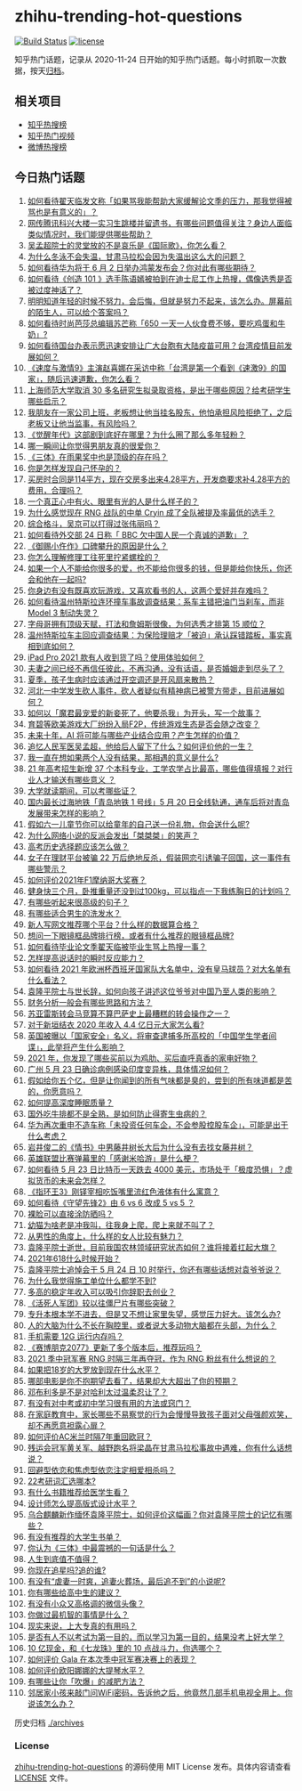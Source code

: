 # zhihu-trending-hot-questions

[![Build Status](https://github.com/justjavac/zhihu-trending-hot-questions/workflows/ci/badge.svg?branch=master)](https://github.com/justjavac/zhihu-trending-hot-questions/actions)
[![license](https://img.shields.io/github/license/justjavac/zhihu-trending-hot-questions)](https://github.com/justjavac/zhihu-trending-hot-questions/blob/master/LICENSE)

知乎热门话题，记录从 2020-11-24 日开始的知乎热门话题。每小时抓取一次数据，按天[归档](./archives)。

## 相关项目

- [知乎热搜榜](https://github.com/justjavac/zhihu-trending-top-search)
- [知乎热门视频](https://github.com/justjavac/zhihu-trending-hot-video)
- [微博热搜榜](https://github.com/justjavac/weibo-trending-hot-search)

## 今日热门话题

<!-- BEGIN -->
<!-- 最后更新时间 Tue May 25 2021 11:33:41 GMT+0800 (China Standard Time) -->

1. [如何看待翟天临发文称「如果骂我能帮助大家缓解论文季的压力，那我觉得被骂也是有意义的」？](https://www.zhihu.com/question/461072666)
2. [网传腾讯科兴大楼一实习生跳楼并留遗书，有哪些问题值得关注？身边人面临类似情况时，我们能提供哪些帮助？](https://www.zhihu.com/question/460897836)
3. [吴孟超院士的灵堂放的不是哀乐是《国际歌》，你怎么看？](https://www.zhihu.com/question/461144113)
4. [为什么冬泳不会失温，甘肃马拉松会因为失温出这么大的问题？](https://www.zhihu.com/question/460950129)
5. [如何看待华为将于 6 月 2 日举办鸿蒙发布会？你对此有哪些期待？](https://www.zhihu.com/question/461265675)
6. [如何看待《创造 101
   》选手陈语嫣被拍到在迪士尼工作上热搜，偶像选秀是否被过度神话了？](https://www.zhihu.com/question/461102674)
7. [明明知道年轻的时候不努力，会后悔，但就是努力不起来，该怎么办。屏幕前的陌生人，可以给个答案吗？](https://www.zhihu.com/question/460760077)
8. [如何看待时尚芭莎总编辑苏芒称「650
   一天一人伙食费不够，要吃鸡蛋和牛奶」?](https://www.zhihu.com/question/461057693)
9. [如何看待国台办表示愿迅速安排让广大台胞有大陆疫苗可用？台湾疫情目前发展如何？](https://www.zhihu.com/question/461266182)
10. [《速度与激情9》主演赵喜娜在采访中称「台湾是第一个看到《速激9》的国家」，随后迅速道歉，你怎么看？](https://www.zhihu.com/question/461250975)
11. [上海师范大学取消 30
    多名研究生拟录取资格，是出于哪些原因？给考研学生哪些启示？](https://www.zhihu.com/question/461141160)
12. [我朋友在一家公司上班，老板想让他当挂名股东，他怕承担风险拒绝了，之后老板又让他当监事，有风险吗？](https://www.zhihu.com/question/362109964)
13. [《觉醒年代》这部剧到底好在哪里？为什么圈了那么多年轻粉？](https://www.zhihu.com/question/459410613)
14. [哪一瞬间让你觉得男朋友真的很爱你？](https://www.zhihu.com/question/356450688)
15. [《三体》在雨果奖中也是顶级的存在吗？](https://www.zhihu.com/question/375868993)
16. [你是怎样发现自己怀孕的？](https://www.zhihu.com/question/46896932)
17. [买房时合同是114平方，现在交房多出来4.28平方，开发商要求补4.28平方的费用，合理吗？](https://www.zhihu.com/question/460780593)
18. [一个真正心中有火、眼里有光的人是什么样子的？](https://www.zhihu.com/question/424454066)
19. [为什么感觉现在 RNG 战队的中单 Cryin
    成了全队被提及率最低的选手？](https://www.zhihu.com/question/459637700)
20. [综合格斗，吴京可以打得过张伟丽吗？](https://www.zhihu.com/question/423787485)
21. [如何看待外交部 24 日称「 BBC
    欠中国人民一个真诚的道歉」？](https://www.zhihu.com/question/461173656)
22. [《御赐小仵作》口碑攀升的原因是什么？](https://www.zhihu.com/question/458323942)
23. [你怎么理解修理工往死里拧紧螺栓的？](https://www.zhihu.com/question/330337597)
24. [如果一个人不能给你很多的爱，也不能给你很多的钱，但是能给你快乐，你还会和他在一起吗?](https://www.zhihu.com/question/458007669)
25. [你身边有没有既喜欢玩游戏，又喜欢看书的人，这两个爱好并存难吗？](https://www.zhihu.com/question/309041066)
26. [如何看待温州特斯拉连环撞车事故调查结果：系车主错把油门当刹车，而非 Model 3
    制动失灵？](https://www.zhihu.com/question/460994177)
27. [字母哥拥有顶级天赋，打法和詹姆斯很像，为何选秀才排第 15
    顺位？](https://www.zhihu.com/question/459746722)
28. [温州特斯拉车主回应调查结果：为保险理赔才「被迫」承认踩错踏板，事实真相到底如何？](https://www.zhihu.com/question/461186429)
29. [iPad Pro 2021 款有人收到货了吗？使用体验如何？](https://www.zhihu.com/question/459522427)
30. [夫妻之间已经不再信任彼此，不再沟通，没有话语，是否婚姻走到尽头了？](https://www.zhihu.com/question/452194109)
31. [夏季，孩子生病时应该通过开空调还是开风扇来散热？](https://www.zhihu.com/question/459275922)
32. [河北一中学发生砍人事件，砍人者疑似有精神病已被警方带走，目前进展如何？](https://www.zhihu.com/question/461161536)
33. [如何以「魔君最宠爱的新妾死了，他要杀我」为开头，写一个故事？](https://www.zhihu.com/question/439794846)
34. [育碧等欧美游戏大厂纷纷入局F2P，传统游戏生态是否会随之改变？](https://www.zhihu.com/question/460523655)
35. [未来十年，AI 将可能与哪些产业结合应用？产生怎样的价值？](https://www.zhihu.com/question/459895828)
36. [追忆人民军医吴孟超，他给后人留下了什么？如何评价他的一生？](https://www.zhihu.com/question/461115676)
37. [我一直在想如果两个人没有结果，那相遇的意义是什么?](https://www.zhihu.com/question/458137332)
38. [21 年高考招生新增 37 个本科专业，工学农学占比最高，哪些值得填报？对行业人才输送有哪些意义
    ？](https://www.zhihu.com/question/461144136)
39. [大学就读期间，可以考哪些证？](https://www.zhihu.com/question/64774666)
40. [国内最长过海地铁「青岛地铁 1 号线」5 月 20
    日全线轨通，通车后将对青岛发展带来怎样的影响？](https://www.zhihu.com/question/460610229)
41. [假如六一儿童节你可以给童年的自己送一份礼物，你会送什么呢?](https://www.zhihu.com/question/461217594)
42. [为什么网络小说的反派会发出「桀桀桀」的笑声？](https://www.zhihu.com/question/318052604)
43. [高考历史选择题应该怎么做？](https://www.zhihu.com/question/23799254)
44. [女子在理财平台被骗 22
    万后绝地反杀，假装网恋引诱骗子回国，这一事件有哪些警示？](https://www.zhihu.com/question/461157072)
45. [如何评价2021年F1摩纳哥大奖赛？](https://www.zhihu.com/question/460636556)
46. [健身快三个月，卧推重量还没到过100kg，可以指点一下我练胸日的计划吗？](https://www.zhihu.com/question/460421403)
47. [有哪些听起来很高级的句子？](https://www.zhihu.com/question/371328870)
48. [有哪些适合男生的洗发水？](https://www.zhihu.com/question/298725045)
49. [新人写网文推荐哪个平台？什么样的数据算合格？](https://www.zhihu.com/question/460294309)
50. [想问一下眼镜框品牌排行榜，或者有什么推荐的眼镜框品牌?](https://www.zhihu.com/question/385438631)
51. [如何看待毕业论文季翟天临被毕业生骂上热搜一事？](https://www.zhihu.com/question/326331691)
52. [怎样提高说话时的瞬时反应能力？](https://www.zhihu.com/question/20733826)
53. [如何看待 2021
    年欧洲杯西班牙国家队大名单中，没有皇马球员？对大名单有什么看法？](https://www.zhihu.com/question/461189103)
54. [袁隆平院士与世长辞，如何向孩子讲述这位爷爷对中国乃至人类的影响？](https://www.zhihu.com/question/460783227)
55. [财务分析一般会有哪些思路和方法？](https://www.zhihu.com/question/63344625)
56. [苏亚雷斯转会马竞算不算巴萨史上最糟糕的转会操作之一？](https://www.zhihu.com/question/461046812)
57. [对于新垣结衣 2020 年收入 4.4 亿日元大家怎么看?](https://www.zhihu.com/question/460388125)
58. [英国被曝以「国家安全」名义，将审查逮捕多所高校的「中国学生学者间谍」，此举将产生什么影响？](https://www.zhihu.com/question/461115877)
59. [2021 年，你发现了哪些买前以为鸡肋、买后直呼真香的家电好物？](https://www.zhihu.com/question/439261537)
60. [广州 5 月 23 日确诊病例感染印度变异株，具体情况如何？](https://www.zhihu.com/question/461097419)
61. [假如给你五个亿，但是让你闻到的所有气味都是臭的，尝到的所有味道都是苦的，你愿意吗？](https://www.zhihu.com/question/455732442)
62. [如何提高深度睡眠质量？](https://www.zhihu.com/question/21367788)
63. [国外吃牛排都不是全熟，是如何防止得寄生虫病的？](https://www.zhihu.com/question/31209119)
64. [华为再次重申不造车称「未投资任何车企，不会参股控股车企」，可能是出于什么考虑？](https://www.zhihu.com/question/461125573)
65. [岩井俊二的《情书》中男藤井树长大后为什么没有去找女藤井树？](https://www.zhihu.com/question/299839767)
66. [英雄联盟比赛弹幕里的「感谢米哈游」是什么梗？](https://www.zhihu.com/question/459465233)
67. [如何看待 5 月 23 日比特币一天跌去 4000
    美元，市场处于「极度恐惧」？虚拟货币的未来会怎样？](https://www.zhihu.com/question/461095932)
68. [《指环王3》刚铎宰相吃饭嘴里流红色液体有什么寓意？](https://www.zhihu.com/question/353633870)
69. [如何看待《守望先锋2》由 6 vs 6 改成 5 vs 5 ？](https://www.zhihu.com/question/460587592)
70. [裸脸可以直接涂防晒吗？](https://www.zhihu.com/question/310586987)
71. [幼猫为啥老是冲我叫，往我身上爬，爬上来就不叫了？](https://www.zhihu.com/question/460081963)
72. [从男性的角度上，什么样的女人比较有魅力？](https://www.zhihu.com/question/26121881)
73. [袁隆平院士逝世，目前我国农林领域研究状态如何？谁将接着扛起大旗？](https://www.zhihu.com/question/460815298)
74. [2021年618什么时候开始？](https://www.zhihu.com/question/459767961)
75. [袁隆平院士追悼会于 5 月 24 日 10
    时举行，你还有哪些话想对袁爷爷说？](https://www.zhihu.com/question/461057842)
76. [为什么我觉得施工单位什么都学不到?](https://www.zhihu.com/question/403999549)
77. [多高的稳定年收入可以吸引你辞职去创业？](https://www.zhihu.com/question/461040377)
78. [《活死人军团》较以往僵尸片有哪些突破？](https://www.zhihu.com/question/460636816)
79. [专升本根本学不进去，但是又不想让家里失望，感觉压力好大。该怎么办?](https://www.zhihu.com/question/452800161)
80. [人的大脑为什么不长在胸腔里，或者说大多动物大脑都在头部，为什么？](https://www.zhihu.com/question/431761419)
81. [手机需要 12G 运行内存吗？](https://www.zhihu.com/question/375186677)
82. [《赛博朋克2077》更新了多个版本后，推荐玩吗？](https://www.zhihu.com/question/459261164)
83. [2021 季中冠军赛 RNG 时隔三年再夺冠，作为 RNG
    粉丝有什么想说的？](https://www.zhihu.com/question/461077796)
84. [如果把18岁的大罗放到现在什么水平？](https://www.zhihu.com/question/460741575)
85. [哪部电影是你不抱期望去看了，结果却大大超出了你的预期？](https://www.zhihu.com/question/459734628)
86. [邓布利多是不是对哈利太过温柔忍让了？](https://www.zhihu.com/question/372051628)
87. [有没有对中考或初中学习很有用的方法或窍门？](https://www.zhihu.com/question/39983869)
88. [在家庭教育中，家长哪些不易察觉的行为会慢慢导致孩子面对父母强颜欢笑，却不再愿意袒露心扉？](https://www.zhihu.com/question/459355038)
89. [如何评价AC米兰时隔7年重回欧冠？](https://www.zhihu.com/question/461084243)
90. [残运会冠军黄关军、越野跑名将梁晶在甘肃马拉松事故中遇难，你有什么话想说？](https://www.zhihu.com/question/460968811)
91. [回避型依恋和焦虑型依恋注定相爱相杀吗？](https://www.zhihu.com/question/375537174)
92. [22考研词汇选哪本?](https://www.zhihu.com/question/440153505)
93. [有什么书籍推荐给医学生看？](https://www.zhihu.com/question/24346913)
94. [设计师怎么提高版式设计水平？](https://www.zhihu.com/question/32096068)
95. [乌合麒麟新作缅怀袁隆平院士，如何评价这幅画？你对袁隆平院士的记忆有哪些？](https://www.zhihu.com/question/460974262)
96. [有没有推荐的大学生书单？](https://www.zhihu.com/question/379721912)
97. [你认为《三体》中最震撼的一句话是什么？](https://www.zhihu.com/question/385420567)
98. [人生到底值不值得？](https://www.zhihu.com/question/307311764)
99. [你现在追星吗?追的谁?](https://www.zhihu.com/question/453024585)
100. [有没有“虐妻一时爽，追妻火葬场，最后追不到”的小说呢?](https://www.zhihu.com/question/397071668)
101. [你有哪些给高中生的建议？](https://www.zhihu.com/question/34684896)
102. [有没有小众又高格调的微信头像？](https://www.zhihu.com/question/412524633)
103. [你做过最机智的事情是什么？](https://www.zhihu.com/question/21850038)
104. [现实来说，上大专真的有用吗？](https://www.zhihu.com/question/457474857)
105. [是否有人不以考试为第一目的，而以学习为第一目的，结果没考上好大学？](https://www.zhihu.com/question/460572682)
106. [10 亿现金，和《七龙珠》里的 10 点战斗力，你选哪个？](https://www.zhihu.com/question/460173231)
107. [如何评价 Gala 在本次季中冠军赛决赛上的表现？](https://www.zhihu.com/question/461058033)
108. [如何评价欧阳娜娜的大提琴水平？](https://www.zhihu.com/question/24905791)
109. [有哪些让你「吹爆」的减肥方法？](https://www.zhihu.com/question/345589253)
110. [邻居家小孩来敲门问WiFi密码，告诉他之后，他竟然几部手机电视全用上。你说该怎么办？](https://www.zhihu.com/question/331281360)

<!-- END -->

历史归档 [./archives](./archives)

### License

[zhihu-trending-hot-questions](https://github.com/justjavac/zhihu-trending-hot-questions)
的源码使用 MIT License 发布。具体内容请查看 [LICENSE](./LICENSE) 文件。
